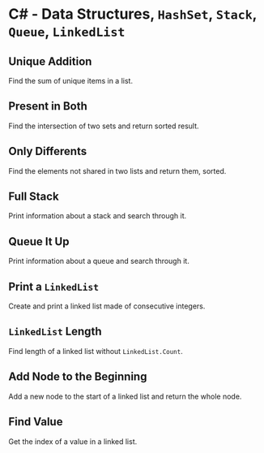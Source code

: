 # C# - Data Structures, `HashSet`, `Stack`, `Queue`, `LinkedList`

## Unique Addition
Find the sum of unique items in a list.

## Present in Both
Find the intersection of two sets and return sorted result.

## Only Differents
Find the elements not shared in two lists and return them, sorted.

## Full Stack
Print information about a stack and search through it.

## Queue It Up
Print information about a queue and search through it.

## Print a `LinkedList`
Create and print a linked list made of consecutive integers.

## `LinkedList` Length
Find length of a linked list without `LinkedList.Count`.

## Add Node to the Beginning
Add a new node to the start of a linked list and return the whole node.

## Find Value
Get the index of a value in a linked list.
